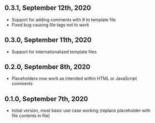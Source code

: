 ## 0.3.1, September 12th, 2020

- Support for adding comments with # to template file
- Fixed bug causing file tags not to work

## 0.3.0, September 11th, 2020

- Support for internationalized template files

## 0.2.0, September 8th, 2020

- Placeholders now work as intended within HTML or JavaScript comments

## 0.1.0, September 7th, 2020

- Initial version, most basic use case working (replace placeholder with file contents in file)
